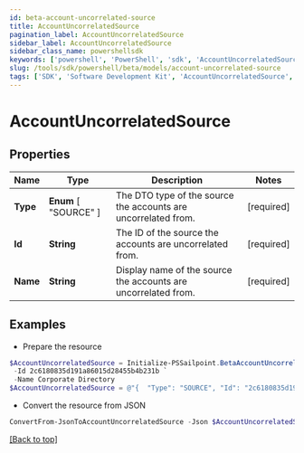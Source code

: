 ```yaml
---
id: beta-account-uncorrelated-source
title: AccountUncorrelatedSource
pagination_label: AccountUncorrelatedSource
sidebar_label: AccountUncorrelatedSource
sidebar_class_name: powershellsdk
keywords: ['powershell', 'PowerShell', 'sdk', 'AccountUncorrelatedSource', 'BetaAccountUncorrelatedSource'] 
slug: /tools/sdk/powershell/beta/models/account-uncorrelated-source
tags: ['SDK', 'Software Development Kit', 'AccountUncorrelatedSource', 'BetaAccountUncorrelatedSource']
---
```



# AccountUncorrelatedSource

## Properties

Name | Type | Description | Notes
------------ | ------------- | ------------- | -------------
**Type** |  **Enum** [  "SOURCE" ] | The DTO type of the source the accounts are uncorrelated from. | [required]
**Id** | **String** | The ID of the source the accounts are uncorrelated from. | [required]
**Name** | **String** | Display name of the source the accounts are uncorrelated from. | [required]

## Examples

- Prepare the resource
```powershell
$AccountUncorrelatedSource = Initialize-PSSailpoint.BetaAccountUncorrelatedSource  -Type SOURCE `
 -Id 2c6180835d191a86015d28455b4b231b `
 -Name Corporate Directory
$AccountUncorrelatedSource = @"{  "Type": "SOURCE", "Id": "2c6180835d191a86015d28455b4b231b", "Name": "Corporate Directory" }"@
```

- Convert the resource from JSON
```powershell
ConvertFrom-JsonToAccountUncorrelatedSource -Json $AccountUncorrelatedSource
```


[[Back to top]](#) 

